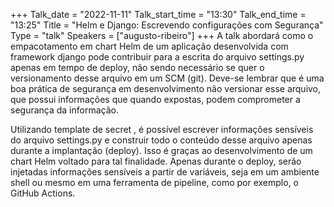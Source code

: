 +++
Talk_date = "2022-11-11"
Talk_start_time = "13:30"
Talk_end_time = "13:25"
Title = "Helm e Django: Escrevendo configurações com Segurança"
Type = "talk"
Speakers = ["augusto-ribeiro"]
+++
A talk abordará como o empacotamento em chart Helm de um aplicação desenvolvida com framework django pode contribuir para a escrita do arquivo settings.py apenas em tempo de deploy, não sendo necessário se quer o versionamento desse arquivo em um SCM (git). Deve-se lembrar que é uma boa prática de segurança em desenvolvimento não versionar esse arquivo, que possui informações que quando expostas, podem comprometer a segurança da informação.

Utilizando template de secret , é possível escrever informações sensíveis do arquivo settings.py e construir todo o conteúdo desse arquivo apenas durante a implantação (deploy). Isso é graças ao desenvolvimento de um chart Helm voltado para tal finalidade. Apenas durante o deploy, serão injetadas informações sensíveis a partir de variáveis, seja em um ambiente shell ou mesmo em uma ferramenta de pipeline, como por exemplo, o GitHub Actions.
